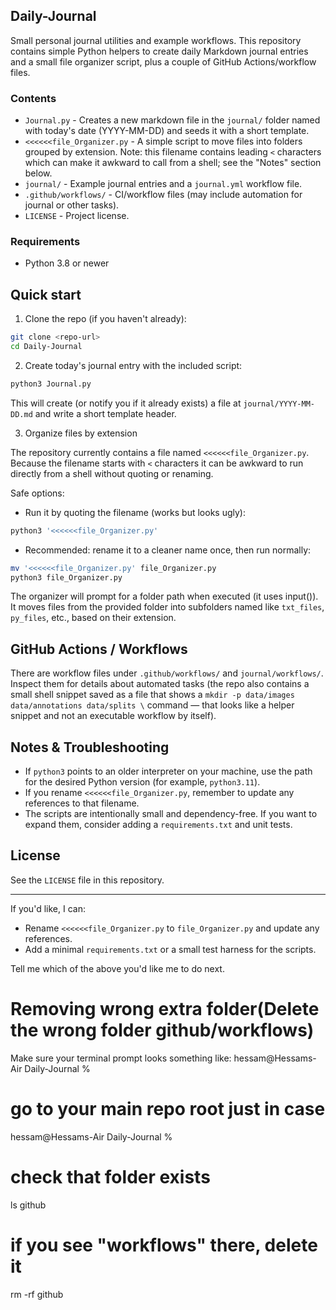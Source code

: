 ## Daily-Journal

Small personal journal utilities and example workflows. This repository contains simple Python helpers to create daily Markdown journal entries and a small file organizer script, plus a couple of GitHub Actions/workflow files.

### Contents

- `Journal.py` - Creates a new markdown file in the `journal/` folder named with today's date (YYYY-MM-DD) and seeds it with a short template.
- `<<<<<<file_Organizer.py` - A simple script to move files into folders grouped by extension. Note: this filename contains leading `<` characters which can make it awkward to call from a shell; see the "Notes" section below.
- `journal/` - Example journal entries and a `journal.yml` workflow file.
- `.github/workflows/` - CI/workflow files (may include automation for journal or other tasks).
- `LICENSE` - Project license.

### Requirements

- Python 3.8 or newer

## Quick start

1. Clone the repo (if you haven't already):

```bash
git clone <repo-url>
cd Daily-Journal
```

2. Create today's journal entry with the included script:

```bash
python3 Journal.py
```

This will create (or notify you if it already exists) a file at `journal/YYYY-MM-DD.md` and write a short template header.

3. Organize files by extension

The repository currently contains a file named `<<<<<<file_Organizer.py`. Because the filename starts with `<` characters it can be awkward to run directly from a shell without quoting or renaming.

Safe options:

- Run it by quoting the filename (works but looks ugly):

```bash
python3 '<<<<<<file_Organizer.py'
```

- Recommended: rename it to a cleaner name once, then run normally:

```bash
mv '<<<<<<file_Organizer.py' file_Organizer.py
python3 file_Organizer.py
```

The organizer will prompt for a folder path when executed (it uses input()). It moves files from the provided folder into subfolders named like `txt_files`, `py_files`, etc., based on their extension.

## GitHub Actions / Workflows

There are workflow files under `.github/workflows/` and `journal/workflows/`. Inspect them for details about automated tasks (the repo also contains a small shell snippet saved as a file that shows a `mkdir -p data/images data/annotations data/splits \` command — that looks like a helper snippet and not an executable workflow by itself).

## Notes & Troubleshooting

- If `python3` points to an older interpreter on your machine, use the path for the desired Python version (for example, `python3.11`).
- If you rename `<<<<<<file_Organizer.py`, remember to update any references to that filename.
- The scripts are intentionally small and dependency-free. If you want to expand them, consider adding a `requirements.txt` and unit tests.

## License

See the `LICENSE` file in this repository.

---

If you'd like, I can:

- Rename `<<<<<<file_Organizer.py` to `file_Organizer.py` and update any references.
- Add a minimal `requirements.txt` or a small test harness for the scripts.

Tell me which of the above you'd like me to do next.


# Removing wrong extra folder(Delete the wrong folder github/workflows)

Make sure your terminal prompt looks something like:
hessam@Hessams-Air Daily-Journal %

# go to your main repo root just in case
hessam@Hessams-Air Daily-Journal %

# check that folder exists
ls github

# if you see "workflows" there, delete it
rm -rf github

